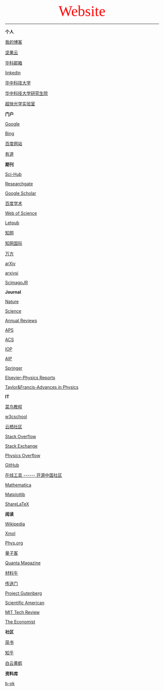 <center><font face="Times New Roman" color=red size=10>Website</font></center>

---

**个人**

[我的博客](https://alfredldong.github.io/)

[坚果云](https://www.jianguoyun.com/)

[华科邮箱](https://mail.hust.edu.cn/coremail/)

[linkedin](https://www.LinkedIn.com/)

[华中科技大学](http://www.hust.edu.cn/)

[华中科技大学研究生院](http://gs.hust.edu.cn/)

[超快光学实验室](http://ufolab.phys.hust.edu.cn/)

**门户**

[Google](https://www.google.com.hk/)

[Bing](https://cn.bing.com/?ensearch=1&FORM=BEHPTB)

[百度网站](http://site.baidu.com/cool.html)

[有道](http://www.youdao.com/)

**期刊**

[Sci-Hub](http://www.sci-hub.tw/)

[Researchgate](https://www.researchgate.net/home/)

[Google Scholar](https://scholar.google.com/)

[百度学术](http://xueshu.baidu.com/)

[Web of Science](http://www.isiknowledge.com/)

[Letpub](http://www.letpub.com.cn/)

[知网](http://www.cnki.net/)

[知网国际](http://new.oversea.cnki.net/)

[万方](http://www.wanfangdata.com.cn/)

[arXiv](https://arxiv.org/)

[arxivsi](http://arxivsi.las.ac.cn/home.htm)

[ScimagoJR](https://www.scimagojr.com/)

**Journal**

[Nature](http://www.nature.com/)

[Science](https://www.sciencemag.org/)

[Annual Reviews](https://www.annualreviews.org/)

[APS](http://journals.aps.org/)

[ACS](https://pubs.acs.org/)

[IOP](https://iopscience.iop.org/journalList)

[AIP](https://aip.scitation.org/)

[Springer](http://link.springer.com/search/page/8?facet-language=%22En%22&facet-content-type=%22Book%22&showAll=falsehttps://hudbt.hust.edu.cn/index.php)

[Elsevier-Physics
Reports](https://www.journals.elsevier.com/physics-reports)

[Taylor&Francis-Advances in
Physics](https://www.tandfonline.com/toc/tadp20/current)

**IT**

[菜鸟教程](http://www.runoob.com/)

[w3cschool](https://www.w3cschool.cn/)

[云栖社区](https://yq.aliyun.com/)

[Stack Overflow](http://stackoverflow.com/)

[Stack Exchange](http://stackexchange.com/)

[Physics Overflow](https://www.physicsoverflow.org/)

[GitHub](https://github.com/)

[在线工具 ------ 开源中国社区](http://tool.oschina.net/)

[Mathematica](http://www.wolframalpha.com/)

[Matplotlib](http://matplotlib.org/)

[ShareLaTeX](https://www.sharelatex.com/project)

**阅读**

[Wikipedia](https://www.wikipedia.org/)

[Xmol](https://www.x-mol.com/phys)

[Phys.org](http://phys.org/)

[量子客](https://www.qtumist.com/)

[Quanta Magazine](https://www.quantamagazine.org/)

[材料牛](http://www.cailiaoniu.com/)

[传送门](http://chuansong.me/)

[Project Gutenberg](http://www.gutenberg.org/)

[Scientific American](https://www.scientificamerican.com/)

[MIT Tech Review](https://www.technologyreview.com/)

[The Economist](https://www.economist.com/)

**社区**

[简书](http://www.jianshu.com/)

[知乎](https://www.zhihu.com/)

[白云黄鹤](http://byhh.hust.edu.cn/)

**资料库**

[b-ok](http://b-ok.org/)
